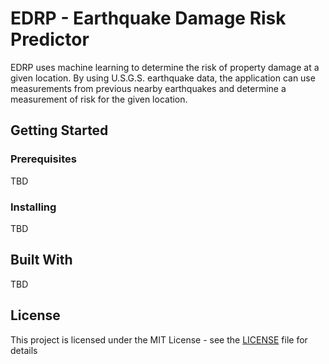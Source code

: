 # EDRP - Earthquake Damage Risk Predictor

EDRP uses machine learning to determine the risk of property damage at a given location. By using U.S.G.S. earthquake data, the application can use measurements from previous nearby earthquakes and determine a measurement of risk for the given location.

## Getting Started

### Prerequisites

TBD

### Installing

TBD

## Built With

TBD

## License

This project is licensed under the MIT License - see the [LICENSE](LICENSE) file for details

